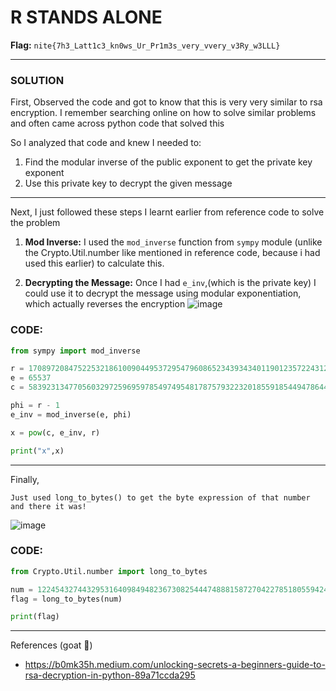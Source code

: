 # R STANDS ALONE

**Flag:** `nite{7h3_Latt1c3_kn0ws_Ur_Pr1m3s_very_vvery_v3Ry_w3LLL}`

---



### SOLUTION

First,
Observed the code and got to know that this is very very similar to rsa encryption.
I remember searching online on how to solve similar problems and often came across python code that solved this

So I analyzed that code and knew I needed to:
1. Find the modular inverse of the public exponent to get the private key exponent
2. Use this private key to decrypt the given message



---

Next,
I just followed these steps I learnt earlier from reference code to solve the problem

1. **Mod Inverse:**
   I used the `mod_inverse` function from `sympy` module (unlike the Crypto.Util.number like mentioned in reference code, because i had used this earlier) to calculate this.

2. **Decrypting the Message:** 
   Once I had `e_inv`,(which is the private key) I could use it to decrypt the message using modular exponentiation, which actually reverses the encryption
![image](https://github.com/user-attachments/assets/c0fe44c8-d7b3-4311-a7da-e176b39359c1)

### CODE:

```python
from sympy import mod_inverse

r = 170897208475225321861009044953729547960865234393434011901235722431299057534746780948450698789024859359839031510037922598851007198165422566469211147823588506546694221540562810861243141061590539954106792039>
e = 65537
c = 583923134770560329725969597854974954817875793223201855918544947864454662723867635785399659016709076642873878052382188776671557362982072671970362761186980877612369359390225243415378728776179883524>

phi = r - 1
e_inv = mod_inverse(e, phi)

x = pow(c, e_inv, r)

print("x",x)
```



---

Finally, 
```
Just used long_to_bytes() to get the byte expression of that number and there it was!
```
![image](https://github.com/user-attachments/assets/dad4a318-ca34-4239-9b2a-d92338876888)

### CODE:
```python
from Crypto.Util.number import long_to_bytes

num = 1224543274432953164098494823673082544474888158727042278518055942472603042171050926269717319080882631327061394998314354487201417153661
flag = long_to_bytes(num)

print(flag)
```


---


References (goat 🙏)

- https://b0mk35h.medium.com/unlocking-secrets-a-beginners-guide-to-rsa-decryption-in-python-89a71ccda295
